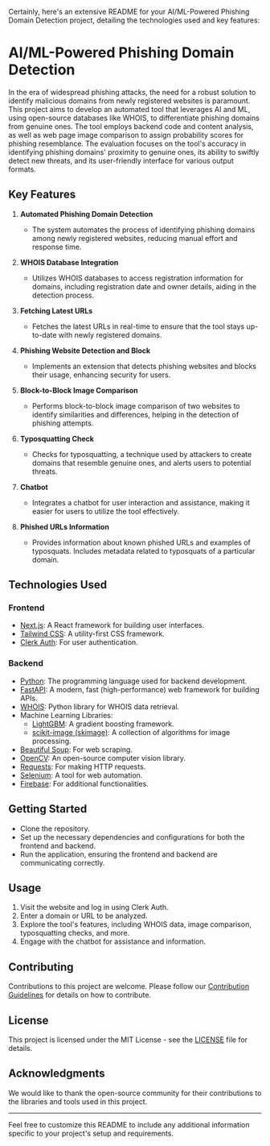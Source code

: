 Certainly, here's an extensive README for your AI/ML-Powered Phishing Domain Detection project, detailing the technologies used and key features:

# AI/ML-Powered Phishing Domain Detection

In the era of widespread phishing attacks, the need for a robust solution to identify malicious domains from newly registered websites is paramount. This project aims to develop an automated tool that leverages AI and ML, using open-source databases like WHOIS, to differentiate phishing domains from genuine ones. The tool employs backend code and content analysis, as well as web page image comparison to assign probability scores for phishing resemblance. The evaluation focuses on the tool's accuracy in identifying phishing domains' proximity to genuine ones, its ability to swiftly detect new threats, and its user-friendly interface for various output formats.

## Key Features

1. **Automated Phishing Domain Detection**

    - The system automates the process of identifying phishing domains among newly registered websites, reducing manual effort and response time.

2. **WHOIS Database Integration**

    - Utilizes WHOIS databases to access registration information for domains, including registration date and owner details, aiding in the detection process.

3. **Fetching Latest URLs**

    - Fetches the latest URLs in real-time to ensure that the tool stays up-to-date with newly registered domains.

4. **Phishing Website Detection and Block**

    - Implements an extension that detects phishing websites and blocks their usage, enhancing security for users.

5. **Block-to-Block Image Comparison**

    - Performs block-to-block image comparison of two websites to identify similarities and differences, helping in the detection of phishing attempts.

6. **Typosquatting Check**

    - Checks for typosquatting, a technique used by attackers to create domains that resemble genuine ones, and alerts users to potential threats.

7. **Chatbot**

    - Integrates a chatbot for user interaction and assistance, making it easier for users to utilize the tool effectively.

8. **Phished URLs Information**
    - Provides information about known phished URLs and examples of typosquats. Includes metadata related to typosquats of a particular domain.

## Technologies Used

### Frontend

-   [Next.js](https://nextjs.org/): A React framework for building user interfaces.
-   [Tailwind CSS](https://tailwindcss.com/): A utility-first CSS framework.
-   [Clerk Auth](https://clerk.dev/): For user authentication.

### Backend

-   [Python](https://www.python.org/): The programming language used for backend development.
-   [FastAPI](https://fastapi.tiangolo.com/): A modern, fast (high-performance) web framework for building APIs.
-   [WHOIS](https://pypi.org/project/python-whois/): Python library for WHOIS data retrieval.
-   Machine Learning Libraries:
    -   [LightGBM](https://lightgbm.readthedocs.io/en/latest/): A gradient boosting framework.
    -   [scikit-image (skimage)](https://scikit-image.org/): A collection of algorithms for image processing.
-   [Beautiful Soup](https://www.crummy.com/software/BeautifulSoup/bs4/doc/): For web scraping.
-   [OpenCV](https://opencv.org/): An open-source computer vision library.
-   [Requests](https://requests.readthedocs.io/en/master/): For making HTTP requests.
-   [Selenium](https://selenium-python.readthedocs.io/): A tool for web automation.
-   [Firebase](https://firebase.google.com/): For additional functionalities.

## Getting Started

-   Clone the repository.
-   Set up the necessary dependencies and configurations for both the frontend and backend.
-   Run the application, ensuring the frontend and backend are communicating correctly.

## Usage

1. Visit the website and log in using Clerk Auth.
2. Enter a domain or URL to be analyzed.
3. Explore the tool's features, including WHOIS data, image comparison, typosquatting checks, and more.
4. Engage with the chatbot for assistance and information.

## Contributing

Contributions to this project are welcome. Please follow our [Contribution Guidelines](CONTRIBUTING.md) for details on how to contribute.

## License

This project is licensed under the MIT License - see the [LICENSE](LICENSE) file for details.

## Acknowledgments

We would like to thank the open-source community for their contributions to the libraries and tools used in this project.

---

Feel free to customize this README to include any additional information specific to your project's setup and requirements.
